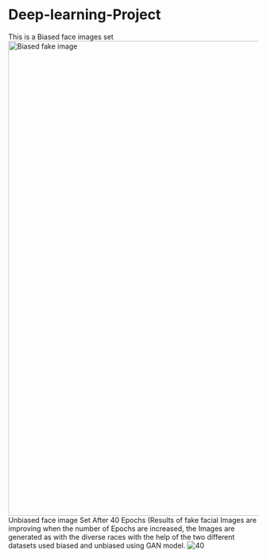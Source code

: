 # Deep-learning-Project
This is a Biased face images set
<img width="953" alt="Biased fake image" src="https://user-images.githubusercontent.com/46165964/236589191-6b869c96-8d4a-4230-9865-41efb8ec13b5.png">
Unbiased face image Set After 40 Epochs (Results of fake facial Images are improving when the number of Epochs are increased, the Images are generated as  with the diverse races with the help of the two different  datasets used biased and unbiased using GAN model.
![40](https://user-images.githubusercontent.com/46165964/236589226-a744f46e-fd48-4d28-bd7e-a760d7c80274.png)
